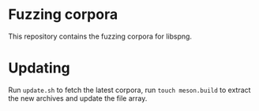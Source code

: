 # Fuzzing corpora

This repository contains the fuzzing corpora for libspng.

# Updating

Run `update.sh` to fetch the latest corpora,
run `touch meson.build` to extract the new archives and update the file array.